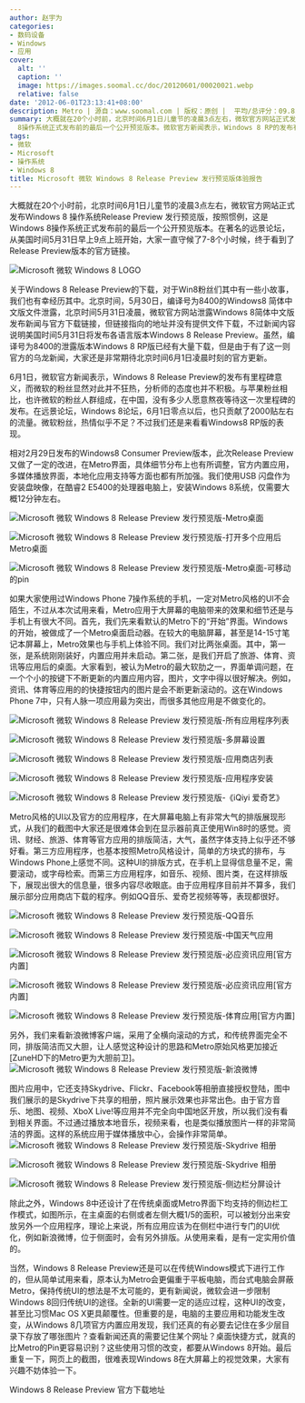```yaml
---
author: 赵宇为
categories:
- 数码设备
- Windows
- 应用
cover:
  alt: ''
  caption: ''
  image: https://images.soomal.cc/doc/20120601/00020021.webp
  relative: false
date: '2012-06-01T23:13:41+08:00'
description: Metro | 源自：www.soomal.com | 版权：原创 |  平均/总评分：09.82/108
summary: 大概就在20个小时前，北京时间6月1日儿童节的凌晨3点左右，微软官方网站正式发布Windows 8 操作系统Release Preview 发行预览版，按照惯例，这是Windows
  8操作系统正式发布前的最后一个公开预览版本。微软官方新闻表示，Windows 8 RP的发布有里程碑意义……
tags:
- 微软
- Microsoft
- 操作系统
- Windows 8
title: Microsoft 微软 Windows 8 Release Preview 发行预览版体验报告
---
```


大概就在20个小时前，北京时间6月1日儿童节的凌晨3点左右，微软官方网站正式发布Windows 8 操作系统Release Preview 发行预览版，按照惯例，这是Windows 8操作系统正式发布前的最后一个公开预览版本。在著名的远景论坛，从美国时间5月31日早上9点上班开始，大家一直守候了7-8个小时候，终于看到了Release Preview版本的官方链接。

![Microsoft 微软 Windows 8 LOGO](https://images.soomal.cc/doc/20120601/00020041.webp)




关于Windows 8 Release Preview的下载，对于Win8粉丝们其中有一些小故事，我们也有幸经历其中。北京时间，5月30日，编译号为8400的Windows8 简体中文版文件泄露，北京时间5月31日凌晨，微软官方网站泄露Windows 8简体中文版发布新闻与官方下载链接，但链接指向的地址并没有提供文件下载，不过新闻内容说明美国时间5月31日将发布各语言版本Windows 8 Release Preview。虽然，编译号为8400的泄露版本Windows 8 RP版已经有大量下载，但是由于有了这一则官方的乌龙新闻，大家还是非常期待北京时间6月1日凌晨时刻的官方更新。

6月1日，微软官方新闻表示，Windows 8 Release Preview的发布有里程碑意义，而微软的粉丝显然对此并不狂热，分析师的态度也并不积极。与苹果粉丝相比，也许微软的粉丝人群组成，在中国，没有多少人愿意熬夜等待这一次里程碑的发布。在远景论坛，Windows 8论坛，6月1日零点以后，也只贡献了2000贴左右的流量。微软粉丝，热情似乎不足？不过我们还是来看看Windows8 RP版的表现。

相对2月29日发布的Windows8 Consumer Preview版本，此次Release Preview又做了一定的改进，在Metro界面，具体细节分布上也有所调整，官方内置应用，多媒体播放界面，本地化应用支持等方面也都有所加强。我们使用USB 闪盘作为安装盘映像，在酷睿2 E5400的处理器电脑上，安装Windows 8系统，仅需要大概12分钟左右。

![Microsoft 微软 Windows 8 Release Preview 发行预览版-Metro桌面](https://images.soomal.cc/doc/20120601/00020017.webp)




![Microsoft 微软 Windows 8 Release Preview 发行预览版-打开多个应用后Metro桌面](https://images.soomal.cc/doc/20120601/00020018.webp)




![Microsoft 微软 Windows 8 Release Preview 发行预览版-Metro桌面-可移动的pin](https://images.soomal.cc/doc/20120601/00020019.webp)




如果大家使用过Windows Phone 7操作系统的手机，一定对Metro风格的UI不会陌生，不过从本次试用来看，Metro应用于大屏幕的电脑带来的效果和细节还是与手机上有很大不同。首先，我们先来看默认的Metro下的“开始”界面。Windows 的开始，被做成了一个Metro桌面启动器。在较大的电脑屏幕，甚至是14-15寸笔记本屏幕上，Metro效果也与手机上体验不同。我们对比两张桌面。其中，第一张，是系统刚刚装好，内置应用并未启动。第二张，是我们开启了旅游、体育、资讯等应用后的桌面。大家看到，被认为Metro的最大软肋之一，界面单调问题，在一个个小的按键下不断更新的内置应用内容，图片，文字中得以很好解决。例如，资讯、体育等应用的的快捷按钮内的图片是会不断更新滚动的。这在Windows Phone 7中，只有人脉一项应用最为突出，而很多其他应用是不做变化的。

![Microsoft 微软 Windows 8 Release Preview 发行预览版-所有应用程序列表](https://images.soomal.cc/doc/20120601/00020020.webp)




![Microsoft 微软 Windows 8 Release Preview 发行预览版-多屏幕设置](https://images.soomal.cc/doc/20120601/00020021.webp)




![Microsoft 微软 Windows 8 Release Preview 发行预览版-应用商店列表](https://images.soomal.cc/doc/20120601/00020022.webp)




![Microsoft 微软 Windows 8 Release Preview 发行预览版-应用程序安装](https://images.soomal.cc/doc/20120601/00020023.webp)




![Microsoft 微软 Windows 8 Release Preview 发行预览版-《iQiyi 爱奇艺》](https://images.soomal.cc/doc/20120601/00020024.webp)




Metro风格的UI以及官方的应用程序，在大屏幕电脑上有非常大气的排版展现形式，从我们的截图中大家还是很难体会到在显示器前真正使用Win8时的感觉。资讯、财经、旅游、体育等官方应用的排版简洁，大气，虽然字体支持上似乎还不够好看。第三方应用程序，也基本按照Metro风格设计，简单的方块式的排布，与Windows Phone上感觉不同。这种UI的排版方式，在手机上显得信息量不足，需要滚动，或字母检索。而第三方应用程序，如音乐、视频、图片类，在这样排版下，展现出很大的信息量，很多内容尽收眼底。由于应用程序目前并不算多，我们展示部分应用商店下载的程序。例如QQ音乐、爱奇艺视频等等，表现都很好。

![Microsoft 微软 Windows 8 Release Preview 发行预览版-QQ音乐](https://images.soomal.cc/doc/20120601/00020027.webp)




![Microsoft 微软 Windows 8 Release Preview 发行预览版-中国天气应用](https://images.soomal.cc/doc/20120601/00020028.webp)




![Microsoft 微软 Windows 8 Release Preview 发行预览版-必应资讯应用[官方内置]](https://images.soomal.cc/doc/20120601/00020029.webp)




![Microsoft 微软 Windows 8 Release Preview 发行预览版-必应资讯应用[官方内置]](https://images.soomal.cc/doc/20120601/00020030.webp)




![Microsoft 微软 Windows 8 Release Preview 发行预览版-体育应用[官方内置]](https://images.soomal.cc/doc/20120601/00020036.webp)




另外，我们来看新浪微博客户端，采用了全横向滚动的方式，和传统界面完全不同，排版简洁而又大胆，让人感觉这种设计的思路和Metro原始风格更加接近[ZuneHD下的Metro更为大胆前卫]。
![Microsoft 微软 Windows 8 Release Preview 发行预览版-新浪微博](https://images.soomal.cc/doc/20120601/00020038.webp)




图片应用中，它还支持Skydrive、Flickr、Facebook等相册直接授权登陆，图中我们展示的是Skydrive下共享的相册，照片展示效果也非常出色。由于官方音乐、地图、视频、XboX Live!等应用并不完全向中国地区开放，所以我们没有看到相关界面。不过通过播放本地音乐，视频来看，也是类似播放图片一样的非常简洁的界面。这样的系统应用于媒体播放中心，会操作非常简单。
![Microsoft 微软 Windows 8 Release Preview 发行预览版-Skydrive 相册](https://images.soomal.cc/doc/20120601/00020025.webp)




![Microsoft 微软 Windows 8 Release Preview 发行预览版-Skydrive 相册](https://images.soomal.cc/doc/20120601/00020026.webp)




![Microsoft 微软 Windows 8 Release Preview 发行预览版-侧边栏分屏设计](https://images.soomal.cc/doc/20120601/00020039.webp)




除此之外，Windows 8中还设计了在传统桌面或Metro界面下均支持的侧边栏工作模式，如图所示，在主桌面的右侧或者左侧大概1/5的面积，可以被划分出来安放另外一个应用程序，理论上来说，所有应用应该为在侧栏中进行专门的UI优化，例如新浪微博，位于侧面时，会有另外排版。从使用来看，是有一定实用价值的。

当然，Windows 8 Release Preview还是可以在传统Windows模式下进行工作的，但从简单试用来看，原本认为Metro会更偏重于平板电脑，而台式电脑会屏蔽Metro，保持传统UI的想法是不太可能的，更有新闻说，微软会进一步限制Windows 8回归传统UI的途径。全新的UI需要一定的适应过程，这种UI的改变，甚至比习惯Mac OS X更具颠覆性。但重要的是，电脑的主要应用和功能发生改变，从Windows 8几项官方内置应用发现，我们还真的有必要去记住在多少层目录下存放了哪张图片？查看新闻还真的需要记住某个网址？桌面快捷方式，就真的比Metro的Pin更容易识别？这些使用习惯的改变，都要从Windows 8开始。最后重复一下，网页上的截图，很难表现Windows 8在大屏幕上的视觉效果，大家有兴趣不妨体验一下。


Windows 8 Release Preview 官方下载地址